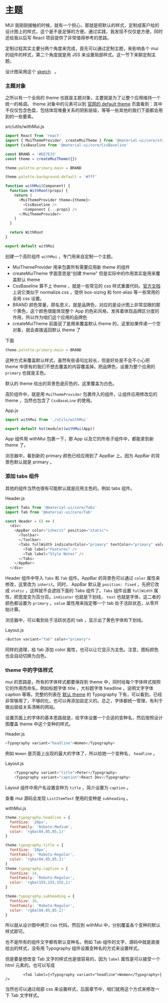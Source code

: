 # 主题

MUI 我刚刚接触的时候，就有一个担心，那就是把默认的样式，定制成客户给的设计图上的样式，这个是不是足够的方便。通过实践，我发现不仅仅是方便，同时还给我以后写 React 项目提供了非常值得参考的思路。

定制过程其实主要分两个角度来完成，首先可以通过定制主题，来影响各个 mui 的组件的样式，第二个角度就是用 JSS 来设置局部样式。这一节下来聊定制主题。

设计图采用这个 [sketch](https://www.sketchappsources.com/free-source/1099-zalando-material-design-ui-sketch-freebie-resource.html)   。

### 主题对象

之所以有一个全局的 theme 也就是主题对象，主要就是为了让整个应用维持一个统一的格调。 theme 对象中的元素可以到 [官网的 default theme](https://material-ui.com/customization/default-theme/) 页面看到：其中不仅仅包含色盘，包括体现堆叠关系的阴影层级，等等一些其他的我们下面都会用到的一些要素。

src/utils/withMui.js

```javascript
import React from 'react'
import { MuiThemeProvider, createMuiTheme } from '@material-ui/core/styles'
import CssBaseline from '@material-ui/core/CssBaseline'

const BRAND = '#EE7E33'
const theme = createMuiTheme({})

theme.palette.primary.main = BRAND

theme.palette.background.default = '#fff'

function withMui(Component) {
  function WithRoot(props) {
    return (
      <MuiThemeProvider theme={theme}>
        <CssBaseline />
        <Component {...props} />
      </MuiThemeProvider>
    )
  }

  return WithRoot
}

export default withMui
```

创建一个高阶组件 `withMui` ，专门用来自定制一个主题。

- MuiThemeProvider 用来包裹所有需要应用新 theme 的组件
- createMuiTheme 字面意思是“创建 theme" 但是实际中的作用其实是用来覆盖默认 theme
- CssBaseline 算不上 theme ，就是一些常见的 css 样式重置代码，[官方文档](https://material-ui.com/style/css-baseline/) 上说它类似于 normalize.css ，提供 box-sizing 和 font-alias 等一些常用的全局 css 设置。
- BRAND 颜色常量，顾名思义，就是品牌色，对应的是设计图上非常显眼的那个黄色，这个颜色很能体现整个 App 的色彩风格，发挥着体现品牌区分度的作用，所以作为咱们这个应用的品牌色
- createMuiTheme 前面说了是用来覆盖默认 theme 的，这里如果传递一个空对象，就会直接返回默认 theme 了

下面

```javascript
theme.palette.primary.main = BRAND
```

这种方式来覆盖默认样式，虽然有些语句比较长，但是好处是不会不小心把 theme 中原有的我们不想去覆盖的内容覆盖掉。把品牌色，设置为整个应用的 `primary` 也就是主色。

默认的 theme 给出的背景色是灰色的，这里覆盖为白色。

高阶组件中，就是用 `MuiThemeProvider` 包裹传入的组件，让组件应用修改后的 theme ，当然也包含了 `CssBaseLine` 的使用。

App.js

```javascript
import withMui from './utils/withMui'

export default hot(module)(withMui(App))
```

App 组件用 withMui 包裹一下，那 App 以及它的所有子组件中，都能拿到新 theme 了。

浏览器中，看到新的 primary 颜色已经应用到了 AppBar 上。因为 AppBar 的背景色默认就是 primary 。

### 添加 tabs 组件

其他的组件当然也很有可能默认就是应用主色的。例如 tabs 组件。

Header.js

```javascript
import Tabs from '@material-ui/core/Tabs'
import Tab from '@material-ui/core/Tab'

const Header = () => (
  <div>
    <AppBar color="inherit" position="static">
      <Toolbar>
      </Toolbar>
      <Tabs fullWidth indicatorColor="primary" textColor="primary" value={0}>
        <Tab label="Features" />
        <Tab label="Style Notes" />
      </Tabs>
    </AppBar>
  </div>
```

Header 组件中导入 `Tabs` 和 `Tab` 组件。AppBar 的背景色可以通过 `color` 属性来修改，这里改为 `inherit`。同时， AppBar 默认是 `position: fixed` ，先把它改成 `static` ，这样就不会遮挡下面的 Tabs 组件了。`Tabs` 组件设置 `fullWidth` 属性，把宽度变为百分百。`indicator` 也就是下划线， `text` 也就是字体，这二者的颜色都设置为 `primary` 。`value` 属性用来指定哪一个 tab 处于活跃状态，从零开始计算。

浏览器中，可以看到处于活跃状态的 tab ，显示出了黄色字体和下划线。

Layout.js

```javascript
<Button variant="fab" color="primary">
```

同样的道理，给 fab 添加 color 属性，也可以让它显示为主色。注意，图标颜色也会自动切换为白色。

### theme 中的字体样式

mui 的思路是，所有的字体样式都要保存到 theme 中，同时给每个字体样式按照它的作用而命名，例如标题字体 title ，大标题字体 headline ，说明文字字体 caption 等等。完整的列表在 [默认 theme](https://material-ui.com/customization/default-theme/#default-theme) 的 Typography 下有，可以看到，已经非常够用了，不够的化，也可以再添加自定义的。总之，字体都统一管理，有利于做出层级关系清晰的网站。

设置页面上的字体的基本思路就是，给字体设置一个合适的变种名，然后按照设计图覆盖 theme 中这个变种的样式。

Header.js

```javascript
<Typography variant="headline">Women</Typography>
```

例如 `Women` 是页面上出现的最大的字体了，所以给她一个变种名， `headline` 。

Layout.js

```javascript
    <Typography variant="title">Peter</Typography>
    <Typography variant="caption">React Dev</Typography>
```

Layout 组件中用户名设置变种为 `title` ，简介设置为 `caption` 。

查看 mui 源码会发现 `ListItemText` 使用的变种是 `subheading` 。

withMui.js

```javascript
theme.typography.headline = {
  fontSize: '20px',
  fontFamily: 'Roboto-Medium',
  color: 'rgba(84,85,85,1)'
}

theme.typography.title = {
  fontSize: '18px',
  fontFamily: 'Roboto-Regular',
  color: 'rgba(84,85,85,1)'
}
theme.typography.caption = {
  fontSize: 14,
  fontFamily: 'Roboto-Regular',
  color: 'rgba(155,155,155,1)'
}

theme.typography.subheading = {
  fontSize: 16,
  fontFamily: 'Roboto-Regular',
  color: 'rgba(84,85,85,1)'
}
```

所以就从设计图中拷贝 css 代码，然后到 withMui 中，分别覆盖各个变种的默认样式即可。

也不是所有的组件文字都有默认变种名，例如 Tab 组件的文字，源码中就是直接给出的样式，没有用 Typography 组件设置变种名的方式来设置样式。

但是要是想改变 Tab 文字的样式也是很容易的，因为 `label` 属性是可以接受一个 html 元素的。也可以写成

```plain
        <Tab label={<Typography variant="headline">Women</Typography>} />
```

当然也可以通过局部 css 来设置样式，后面章节中，咱们就用这个方式来修改一下 Tab 文字样式。
